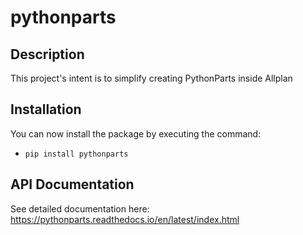 # pythonparts
## Description
This project's intent is to simplify creating PythonParts inside Allplan

## Installation
You can now install the package by executing the command:
- ```pip install pythonparts```

## API Documentation
See detailed documentation here:
https://pythonparts.readthedocs.io/en/latest/index.html